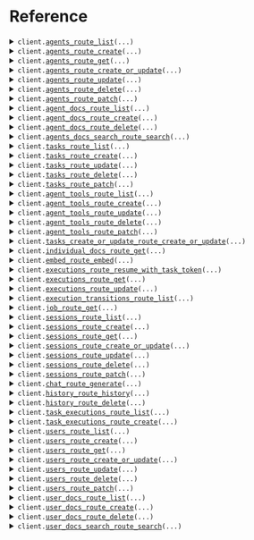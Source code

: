 # Reference
<details><summary><code>client.<a href="src/julep/client.py">agents_route_list</a>(...)</code></summary>
<dl>
<dd>

#### 📝 Description

<dl>
<dd>

<dl>
<dd>

List Agents (paginated)
</dd>
</dl>
</dd>
</dl>

#### 🔌 Usage

<dl>
<dd>

<dl>
<dd>

```python
from julep.client import JulepApi

client = JulepApi(
    auth_key="YOUR_AUTH_KEY",
    api_key="YOUR_API_KEY",
)
client.agents_route_list(
    limit=1,
    offset=1,
    sort_by="created_at",
    direction="asc",
    metadata_filter="metadata_filter",
)

```
</dd>
</dl>
</dd>
</dl>

#### ⚙️ Parameters

<dl>
<dd>

<dl>
<dd>

**limit:** `CommonLimit` — Limit the number of items returned
    
</dd>
</dl>

<dl>
<dd>

**offset:** `CommonOffset` — Offset the items returned
    
</dd>
</dl>

<dl>
<dd>

**sort_by:** `AgentsRouteListRequestSortBy` — Sort by a field
    
</dd>
</dl>

<dl>
<dd>

**direction:** `AgentsRouteListRequestDirection` — Sort direction
    
</dd>
</dl>

<dl>
<dd>

**metadata_filter:** `str` — JSON string of object that should be used to filter objects by metadata
    
</dd>
</dl>

<dl>
<dd>

**request_options:** `typing.Optional[RequestOptions]` — Request-specific configuration.
    
</dd>
</dl>
</dd>
</dl>


</dd>
</dl>
</details>

<details><summary><code>client.<a href="src/julep/client.py">agents_route_create</a>(...)</code></summary>
<dl>
<dd>

#### 📝 Description

<dl>
<dd>

<dl>
<dd>

Create a new Agent
</dd>
</dl>
</dd>
</dl>

#### 🔌 Usage

<dl>
<dd>

<dl>
<dd>

```python
from julep.client import JulepApi

client = JulepApi(
    auth_key="YOUR_AUTH_KEY",
    api_key="YOUR_API_KEY",
)
client.agents_route_create(
    name="name",
    about="about",
    model="model",
    instructions="instructions",
)

```
</dd>
</dl>
</dd>
</dl>

#### ⚙️ Parameters

<dl>
<dd>

<dl>
<dd>

**name:** `CommonIdentifierSafeUnicode` — Name of the agent
    
</dd>
</dl>

<dl>
<dd>

**about:** `str` — About the agent
    
</dd>
</dl>

<dl>
<dd>

**model:** `str` — Model name to use (gpt-4-turbo, gemini-nano etc)
    
</dd>
</dl>

<dl>
<dd>

**instructions:** `AgentsCreateAgentRequestInstructions` — Instructions for the agent
    
</dd>
</dl>

<dl>
<dd>

**metadata:** `typing.Optional[typing.Dict[str, typing.Any]]` 
    
</dd>
</dl>

<dl>
<dd>

**default_settings:** `typing.Optional[ChatDefaultChatSettings]` — Default settings for all sessions created by this agent
    
</dd>
</dl>

<dl>
<dd>

**request_options:** `typing.Optional[RequestOptions]` — Request-specific configuration.
    
</dd>
</dl>
</dd>
</dl>


</dd>
</dl>
</details>

<details><summary><code>client.<a href="src/julep/client.py">agents_route_get</a>(...)</code></summary>
<dl>
<dd>

#### 📝 Description

<dl>
<dd>

<dl>
<dd>

Get an Agent by id
</dd>
</dl>
</dd>
</dl>

#### 🔌 Usage

<dl>
<dd>

<dl>
<dd>

```python
from julep.client import JulepApi

client = JulepApi(
    auth_key="YOUR_AUTH_KEY",
    api_key="YOUR_API_KEY",
)
client.agents_route_get(
    id="id",
)

```
</dd>
</dl>
</dd>
</dl>

#### ⚙️ Parameters

<dl>
<dd>

<dl>
<dd>

**id:** `CommonUuid` — ID of the resource
    
</dd>
</dl>

<dl>
<dd>

**request_options:** `typing.Optional[RequestOptions]` — Request-specific configuration.
    
</dd>
</dl>
</dd>
</dl>


</dd>
</dl>
</details>

<details><summary><code>client.<a href="src/julep/client.py">agents_route_create_or_update</a>(...)</code></summary>
<dl>
<dd>

#### 📝 Description

<dl>
<dd>

<dl>
<dd>

Create or update an Agent
</dd>
</dl>
</dd>
</dl>

#### 🔌 Usage

<dl>
<dd>

<dl>
<dd>

```python
from julep.client import JulepApi

client = JulepApi(
    auth_key="YOUR_AUTH_KEY",
    api_key="YOUR_API_KEY",
)
client.agents_route_create_or_update(
    id="id",
    name="name",
    about="about",
    model="model",
    instructions="instructions",
)

```
</dd>
</dl>
</dd>
</dl>

#### ⚙️ Parameters

<dl>
<dd>

<dl>
<dd>

**id:** `CommonUuid` 
    
</dd>
</dl>

<dl>
<dd>

**name:** `CommonIdentifierSafeUnicode` — Name of the agent
    
</dd>
</dl>

<dl>
<dd>

**about:** `str` — About the agent
    
</dd>
</dl>

<dl>
<dd>

**model:** `str` — Model name to use (gpt-4-turbo, gemini-nano etc)
    
</dd>
</dl>

<dl>
<dd>

**instructions:** `AgentsUpdateAgentRequestInstructions` — Instructions for the agent
    
</dd>
</dl>

<dl>
<dd>

**metadata:** `typing.Optional[typing.Dict[str, typing.Any]]` 
    
</dd>
</dl>

<dl>
<dd>

**default_settings:** `typing.Optional[ChatDefaultChatSettings]` — Default settings for all sessions created by this agent
    
</dd>
</dl>

<dl>
<dd>

**request_options:** `typing.Optional[RequestOptions]` — Request-specific configuration.
    
</dd>
</dl>
</dd>
</dl>


</dd>
</dl>
</details>

<details><summary><code>client.<a href="src/julep/client.py">agents_route_update</a>(...)</code></summary>
<dl>
<dd>

#### 📝 Description

<dl>
<dd>

<dl>
<dd>

Update an existing Agent by id (overwrites existing values; use PATCH for merging instead)
</dd>
</dl>
</dd>
</dl>

#### 🔌 Usage

<dl>
<dd>

<dl>
<dd>

```python
from julep.client import JulepApi

client = JulepApi(
    auth_key="YOUR_AUTH_KEY",
    api_key="YOUR_API_KEY",
)
client.agents_route_update(
    id="id",
    name="name",
    about="about",
    model="model",
    instructions="instructions",
)

```
</dd>
</dl>
</dd>
</dl>

#### ⚙️ Parameters

<dl>
<dd>

<dl>
<dd>

**id:** `CommonUuid` — ID of the resource
    
</dd>
</dl>

<dl>
<dd>

**name:** `CommonIdentifierSafeUnicode` — Name of the agent
    
</dd>
</dl>

<dl>
<dd>

**about:** `str` — About the agent
    
</dd>
</dl>

<dl>
<dd>

**model:** `str` — Model name to use (gpt-4-turbo, gemini-nano etc)
    
</dd>
</dl>

<dl>
<dd>

**instructions:** `AgentsUpdateAgentRequestInstructions` — Instructions for the agent
    
</dd>
</dl>

<dl>
<dd>

**metadata:** `typing.Optional[typing.Dict[str, typing.Any]]` 
    
</dd>
</dl>

<dl>
<dd>

**default_settings:** `typing.Optional[ChatDefaultChatSettings]` — Default settings for all sessions created by this agent
    
</dd>
</dl>

<dl>
<dd>

**request_options:** `typing.Optional[RequestOptions]` — Request-specific configuration.
    
</dd>
</dl>
</dd>
</dl>


</dd>
</dl>
</details>

<details><summary><code>client.<a href="src/julep/client.py">agents_route_delete</a>(...)</code></summary>
<dl>
<dd>

#### 📝 Description

<dl>
<dd>

<dl>
<dd>

Delete Agent by id
</dd>
</dl>
</dd>
</dl>

#### 🔌 Usage

<dl>
<dd>

<dl>
<dd>

```python
from julep.client import JulepApi

client = JulepApi(
    auth_key="YOUR_AUTH_KEY",
    api_key="YOUR_API_KEY",
)
client.agents_route_delete(
    id="id",
)

```
</dd>
</dl>
</dd>
</dl>

#### ⚙️ Parameters

<dl>
<dd>

<dl>
<dd>

**id:** `CommonUuid` — ID of the resource
    
</dd>
</dl>

<dl>
<dd>

**request_options:** `typing.Optional[RequestOptions]` — Request-specific configuration.
    
</dd>
</dl>
</dd>
</dl>


</dd>
</dl>
</details>

<details><summary><code>client.<a href="src/julep/client.py">agents_route_patch</a>(...)</code></summary>
<dl>
<dd>

#### 📝 Description

<dl>
<dd>

<dl>
<dd>

Update an existing Agent by id (merges with existing values)
</dd>
</dl>
</dd>
</dl>

#### 🔌 Usage

<dl>
<dd>

<dl>
<dd>

```python
from julep.client import JulepApi

client = JulepApi(
    auth_key="YOUR_AUTH_KEY",
    api_key="YOUR_API_KEY",
)
client.agents_route_patch(
    id="id",
)

```
</dd>
</dl>
</dd>
</dl>

#### ⚙️ Parameters

<dl>
<dd>

<dl>
<dd>

**id:** `CommonUuid` — ID of the resource
    
</dd>
</dl>

<dl>
<dd>

**metadata:** `typing.Optional[typing.Dict[str, typing.Any]]` 
    
</dd>
</dl>

<dl>
<dd>

**name:** `typing.Optional[CommonIdentifierSafeUnicode]` — Name of the agent
    
</dd>
</dl>

<dl>
<dd>

**about:** `typing.Optional[str]` — About the agent
    
</dd>
</dl>

<dl>
<dd>

**model:** `typing.Optional[str]` — Model name to use (gpt-4-turbo, gemini-nano etc)
    
</dd>
</dl>

<dl>
<dd>

**instructions:** `typing.Optional[AgentsPatchAgentRequestInstructions]` — Instructions for the agent
    
</dd>
</dl>

<dl>
<dd>

**default_settings:** `typing.Optional[ChatDefaultChatSettings]` — Default settings for all sessions created by this agent
    
</dd>
</dl>

<dl>
<dd>

**request_options:** `typing.Optional[RequestOptions]` — Request-specific configuration.
    
</dd>
</dl>
</dd>
</dl>


</dd>
</dl>
</details>

<details><summary><code>client.<a href="src/julep/client.py">agent_docs_route_list</a>(...)</code></summary>
<dl>
<dd>

#### 📝 Description

<dl>
<dd>

<dl>
<dd>

List Docs owned by an Agent
</dd>
</dl>
</dd>
</dl>

#### 🔌 Usage

<dl>
<dd>

<dl>
<dd>

```python
from julep.client import JulepApi

client = JulepApi(
    auth_key="YOUR_AUTH_KEY",
    api_key="YOUR_API_KEY",
)
client.agent_docs_route_list(
    id="id",
    limit=1,
    offset=1,
    sort_by="created_at",
    direction="asc",
    metadata_filter="metadata_filter",
)

```
</dd>
</dl>
</dd>
</dl>

#### ⚙️ Parameters

<dl>
<dd>

<dl>
<dd>

**id:** `CommonUuid` — ID of parent
    
</dd>
</dl>

<dl>
<dd>

**limit:** `CommonLimit` — Limit the number of items returned
    
</dd>
</dl>

<dl>
<dd>

**offset:** `CommonOffset` — Offset the items returned
    
</dd>
</dl>

<dl>
<dd>

**sort_by:** `AgentDocsRouteListRequestSortBy` — Sort by a field
    
</dd>
</dl>

<dl>
<dd>

**direction:** `AgentDocsRouteListRequestDirection` — Sort direction
    
</dd>
</dl>

<dl>
<dd>

**metadata_filter:** `str` — JSON string of object that should be used to filter objects by metadata
    
</dd>
</dl>

<dl>
<dd>

**request_options:** `typing.Optional[RequestOptions]` — Request-specific configuration.
    
</dd>
</dl>
</dd>
</dl>


</dd>
</dl>
</details>

<details><summary><code>client.<a href="src/julep/client.py">agent_docs_route_create</a>(...)</code></summary>
<dl>
<dd>

#### 📝 Description

<dl>
<dd>

<dl>
<dd>

Create a Doc for this Agent
</dd>
</dl>
</dd>
</dl>

#### 🔌 Usage

<dl>
<dd>

<dl>
<dd>

```python
from julep.client import JulepApi

client = JulepApi(
    auth_key="YOUR_AUTH_KEY",
    api_key="YOUR_API_KEY",
)
client.agent_docs_route_create(
    id="id",
    title="title",
    content="content",
)

```
</dd>
</dl>
</dd>
</dl>

#### ⚙️ Parameters

<dl>
<dd>

<dl>
<dd>

**id:** `CommonUuid` — ID of parent resource
    
</dd>
</dl>

<dl>
<dd>

**title:** `CommonIdentifierSafeUnicode` — Title describing what this document contains
    
</dd>
</dl>

<dl>
<dd>

**content:** `DocsCreateDocRequestContent` — Contents of the document
    
</dd>
</dl>

<dl>
<dd>

**metadata:** `typing.Optional[typing.Dict[str, typing.Any]]` 
    
</dd>
</dl>

<dl>
<dd>

**request_options:** `typing.Optional[RequestOptions]` — Request-specific configuration.
    
</dd>
</dl>
</dd>
</dl>


</dd>
</dl>
</details>

<details><summary><code>client.<a href="src/julep/client.py">agent_docs_route_delete</a>(...)</code></summary>
<dl>
<dd>

#### 📝 Description

<dl>
<dd>

<dl>
<dd>

Delete a Doc for this Agent
</dd>
</dl>
</dd>
</dl>

#### 🔌 Usage

<dl>
<dd>

<dl>
<dd>

```python
from julep.client import JulepApi

client = JulepApi(
    auth_key="YOUR_AUTH_KEY",
    api_key="YOUR_API_KEY",
)
client.agent_docs_route_delete(
    id="id",
    child_id="child_id",
)

```
</dd>
</dl>
</dd>
</dl>

#### ⚙️ Parameters

<dl>
<dd>

<dl>
<dd>

**id:** `CommonUuid` — ID of parent resource
    
</dd>
</dl>

<dl>
<dd>

**child_id:** `CommonUuid` — ID of the resource to be deleted
    
</dd>
</dl>

<dl>
<dd>

**request_options:** `typing.Optional[RequestOptions]` — Request-specific configuration.
    
</dd>
</dl>
</dd>
</dl>


</dd>
</dl>
</details>

<details><summary><code>client.<a href="src/julep/client.py">agents_docs_search_route_search</a>(...)</code></summary>
<dl>
<dd>

#### 📝 Description

<dl>
<dd>

<dl>
<dd>

Search Docs owned by an Agent
</dd>
</dl>
</dd>
</dl>

#### 🔌 Usage

<dl>
<dd>

<dl>
<dd>

```python
from julep import DocsVectorDocSearchRequest
from julep.client import JulepApi

client = JulepApi(
    auth_key="YOUR_AUTH_KEY",
    api_key="YOUR_API_KEY",
)
client.agents_docs_search_route_search(
    id="id",
    body=DocsVectorDocSearchRequest(
        limit=1,
        confidence=1.1,
        vector=[1.1],
    ),
)

```
</dd>
</dl>
</dd>
</dl>

#### ⚙️ Parameters

<dl>
<dd>

<dl>
<dd>

**id:** `CommonUuid` — ID of the parent
    
</dd>
</dl>

<dl>
<dd>

**body:** `AgentsDocsSearchRouteSearchRequestBody` 
    
</dd>
</dl>

<dl>
<dd>

**request_options:** `typing.Optional[RequestOptions]` — Request-specific configuration.
    
</dd>
</dl>
</dd>
</dl>


</dd>
</dl>
</details>

<details><summary><code>client.<a href="src/julep/client.py">tasks_route_list</a>(...)</code></summary>
<dl>
<dd>

#### 📝 Description

<dl>
<dd>

<dl>
<dd>

List tasks (paginated)
</dd>
</dl>
</dd>
</dl>

#### 🔌 Usage

<dl>
<dd>

<dl>
<dd>

```python
from julep.client import JulepApi

client = JulepApi(
    auth_key="YOUR_AUTH_KEY",
    api_key="YOUR_API_KEY",
)
client.tasks_route_list(
    id="id",
    limit=1,
    offset=1,
    sort_by="created_at",
    direction="asc",
    metadata_filter="metadata_filter",
)

```
</dd>
</dl>
</dd>
</dl>

#### ⚙️ Parameters

<dl>
<dd>

<dl>
<dd>

**id:** `CommonUuid` — ID of parent
    
</dd>
</dl>

<dl>
<dd>

**limit:** `CommonLimit` — Limit the number of items returned
    
</dd>
</dl>

<dl>
<dd>

**offset:** `CommonOffset` — Offset the items returned
    
</dd>
</dl>

<dl>
<dd>

**sort_by:** `TasksRouteListRequestSortBy` — Sort by a field
    
</dd>
</dl>

<dl>
<dd>

**direction:** `TasksRouteListRequestDirection` — Sort direction
    
</dd>
</dl>

<dl>
<dd>

**metadata_filter:** `str` — JSON string of object that should be used to filter objects by metadata
    
</dd>
</dl>

<dl>
<dd>

**request_options:** `typing.Optional[RequestOptions]` — Request-specific configuration.
    
</dd>
</dl>
</dd>
</dl>


</dd>
</dl>
</details>

<details><summary><code>client.<a href="src/julep/client.py">tasks_route_create</a>(...)</code></summary>
<dl>
<dd>

#### 📝 Description

<dl>
<dd>

<dl>
<dd>

Create a new task
</dd>
</dl>
</dd>
</dl>

#### 🔌 Usage

<dl>
<dd>

<dl>
<dd>

```python
from julep import TasksTaskTool
from julep.client import JulepApi

client = JulepApi(
    auth_key="YOUR_AUTH_KEY",
    api_key="YOUR_API_KEY",
)
client.tasks_route_create(
    id="id",
    name="name",
    description="description",
    main=[],
    tools=[
        TasksTaskTool(
            type="function",
            name="name",
        )
    ],
    inherit_tools=True,
)

```
</dd>
</dl>
</dd>
</dl>

#### ⚙️ Parameters

<dl>
<dd>

<dl>
<dd>

**id:** `CommonUuid` — ID of parent resource
    
</dd>
</dl>

<dl>
<dd>

**name:** `str` 
    
</dd>
</dl>

<dl>
<dd>

**description:** `str` 
    
</dd>
</dl>

<dl>
<dd>

**main:** `typing.Sequence[TasksCreateTaskRequestMainItem]` — The entrypoint of the task.
    
</dd>
</dl>

<dl>
<dd>

**tools:** `typing.Sequence[TasksTaskTool]` — Tools defined specifically for this task not included in the Agent itself.
    
</dd>
</dl>

<dl>
<dd>

**inherit_tools:** `bool` — Whether to inherit tools from the parent agent or not. Defaults to true.
    
</dd>
</dl>

<dl>
<dd>

**input_schema:** `typing.Optional[typing.Dict[str, typing.Any]]` — The schema for the input to the task. `null` means all inputs are valid.
    
</dd>
</dl>

<dl>
<dd>

**metadata:** `typing.Optional[typing.Dict[str, typing.Any]]` 
    
</dd>
</dl>

<dl>
<dd>

**request_options:** `typing.Optional[RequestOptions]` — Request-specific configuration.
    
</dd>
</dl>
</dd>
</dl>


</dd>
</dl>
</details>

<details><summary><code>client.<a href="src/julep/client.py">tasks_route_update</a>(...)</code></summary>
<dl>
<dd>

#### 📝 Description

<dl>
<dd>

<dl>
<dd>

Update an existing task (overwrite existing values)
</dd>
</dl>
</dd>
</dl>

#### 🔌 Usage

<dl>
<dd>

<dl>
<dd>

```python
from julep import TasksTaskTool
from julep.client import JulepApi

client = JulepApi(
    auth_key="YOUR_AUTH_KEY",
    api_key="YOUR_API_KEY",
)
client.tasks_route_update(
    id="id",
    child_id="child_id",
    description="description",
    main=[],
    tools=[
        TasksTaskTool(
            type="function",
            name="name",
        )
    ],
    inherit_tools=True,
)

```
</dd>
</dl>
</dd>
</dl>

#### ⚙️ Parameters

<dl>
<dd>

<dl>
<dd>

**id:** `CommonUuid` — ID of parent resource
    
</dd>
</dl>

<dl>
<dd>

**child_id:** `CommonUuid` — ID of the resource to be updated
    
</dd>
</dl>

<dl>
<dd>

**description:** `str` 
    
</dd>
</dl>

<dl>
<dd>

**main:** `typing.Sequence[TasksUpdateTaskRequestMainItem]` — The entrypoint of the task.
    
</dd>
</dl>

<dl>
<dd>

**tools:** `typing.Sequence[TasksTaskTool]` — Tools defined specifically for this task not included in the Agent itself.
    
</dd>
</dl>

<dl>
<dd>

**inherit_tools:** `bool` — Whether to inherit tools from the parent agent or not. Defaults to true.
    
</dd>
</dl>

<dl>
<dd>

**input_schema:** `typing.Optional[typing.Dict[str, typing.Any]]` — The schema for the input to the task. `null` means all inputs are valid.
    
</dd>
</dl>

<dl>
<dd>

**metadata:** `typing.Optional[typing.Dict[str, typing.Any]]` 
    
</dd>
</dl>

<dl>
<dd>

**request_options:** `typing.Optional[RequestOptions]` — Request-specific configuration.
    
</dd>
</dl>
</dd>
</dl>


</dd>
</dl>
</details>

<details><summary><code>client.<a href="src/julep/client.py">tasks_route_delete</a>(...)</code></summary>
<dl>
<dd>

#### 📝 Description

<dl>
<dd>

<dl>
<dd>

Delete a task by its id
</dd>
</dl>
</dd>
</dl>

#### 🔌 Usage

<dl>
<dd>

<dl>
<dd>

```python
from julep.client import JulepApi

client = JulepApi(
    auth_key="YOUR_AUTH_KEY",
    api_key="YOUR_API_KEY",
)
client.tasks_route_delete(
    id="id",
    child_id="child_id",
)

```
</dd>
</dl>
</dd>
</dl>

#### ⚙️ Parameters

<dl>
<dd>

<dl>
<dd>

**id:** `CommonUuid` — ID of parent resource
    
</dd>
</dl>

<dl>
<dd>

**child_id:** `CommonUuid` — ID of the resource to be deleted
    
</dd>
</dl>

<dl>
<dd>

**request_options:** `typing.Optional[RequestOptions]` — Request-specific configuration.
    
</dd>
</dl>
</dd>
</dl>


</dd>
</dl>
</details>

<details><summary><code>client.<a href="src/julep/client.py">tasks_route_patch</a>(...)</code></summary>
<dl>
<dd>

#### 📝 Description

<dl>
<dd>

<dl>
<dd>

Update an existing task (merges with existing values)
</dd>
</dl>
</dd>
</dl>

#### 🔌 Usage

<dl>
<dd>

<dl>
<dd>

```python
from julep.client import JulepApi

client = JulepApi(
    auth_key="YOUR_AUTH_KEY",
    api_key="YOUR_API_KEY",
)
client.tasks_route_patch(
    id="id",
    child_id="child_id",
)

```
</dd>
</dl>
</dd>
</dl>

#### ⚙️ Parameters

<dl>
<dd>

<dl>
<dd>

**id:** `CommonUuid` — ID of parent resource
    
</dd>
</dl>

<dl>
<dd>

**child_id:** `CommonUuid` — ID of the resource to be patched
    
</dd>
</dl>

<dl>
<dd>

**description:** `typing.Optional[str]` 
    
</dd>
</dl>

<dl>
<dd>

**main:** `typing.Optional[typing.Sequence[TasksPatchTaskRequestMainItem]]` — The entrypoint of the task.
    
</dd>
</dl>

<dl>
<dd>

**input_schema:** `typing.Optional[typing.Dict[str, typing.Any]]` — The schema for the input to the task. `null` means all inputs are valid.
    
</dd>
</dl>

<dl>
<dd>

**tools:** `typing.Optional[typing.Sequence[TasksTaskTool]]` — Tools defined specifically for this task not included in the Agent itself.
    
</dd>
</dl>

<dl>
<dd>

**inherit_tools:** `typing.Optional[bool]` — Whether to inherit tools from the parent agent or not. Defaults to true.
    
</dd>
</dl>

<dl>
<dd>

**metadata:** `typing.Optional[typing.Dict[str, typing.Any]]` 
    
</dd>
</dl>

<dl>
<dd>

**request_options:** `typing.Optional[RequestOptions]` — Request-specific configuration.
    
</dd>
</dl>
</dd>
</dl>


</dd>
</dl>
</details>

<details><summary><code>client.<a href="src/julep/client.py">agent_tools_route_list</a>(...)</code></summary>
<dl>
<dd>

#### 📝 Description

<dl>
<dd>

<dl>
<dd>

List tools of the given agent
</dd>
</dl>
</dd>
</dl>

#### 🔌 Usage

<dl>
<dd>

<dl>
<dd>

```python
from julep.client import JulepApi

client = JulepApi(
    auth_key="YOUR_AUTH_KEY",
    api_key="YOUR_API_KEY",
)
client.agent_tools_route_list(
    id="id",
    limit=1,
    offset=1,
    sort_by="created_at",
    direction="asc",
    metadata_filter="metadata_filter",
)

```
</dd>
</dl>
</dd>
</dl>

#### ⚙️ Parameters

<dl>
<dd>

<dl>
<dd>

**id:** `CommonUuid` — ID of parent
    
</dd>
</dl>

<dl>
<dd>

**limit:** `CommonLimit` — Limit the number of items returned
    
</dd>
</dl>

<dl>
<dd>

**offset:** `CommonOffset` — Offset the items returned
    
</dd>
</dl>

<dl>
<dd>

**sort_by:** `AgentToolsRouteListRequestSortBy` — Sort by a field
    
</dd>
</dl>

<dl>
<dd>

**direction:** `AgentToolsRouteListRequestDirection` — Sort direction
    
</dd>
</dl>

<dl>
<dd>

**metadata_filter:** `str` — JSON string of object that should be used to filter objects by metadata
    
</dd>
</dl>

<dl>
<dd>

**request_options:** `typing.Optional[RequestOptions]` — Request-specific configuration.
    
</dd>
</dl>
</dd>
</dl>


</dd>
</dl>
</details>

<details><summary><code>client.<a href="src/julep/client.py">agent_tools_route_create</a>(...)</code></summary>
<dl>
<dd>

#### 📝 Description

<dl>
<dd>

<dl>
<dd>

Create a new tool for this agent
</dd>
</dl>
</dd>
</dl>

#### 🔌 Usage

<dl>
<dd>

<dl>
<dd>

```python
from julep.client import JulepApi

client = JulepApi(
    auth_key="YOUR_AUTH_KEY",
    api_key="YOUR_API_KEY",
)
client.agent_tools_route_create(
    id="id",
    name="name",
    about="about",
    model="model",
    instructions="instructions",
)

```
</dd>
</dl>
</dd>
</dl>

#### ⚙️ Parameters

<dl>
<dd>

<dl>
<dd>

**id:** `CommonUuid` — ID of parent resource
    
</dd>
</dl>

<dl>
<dd>

**name:** `CommonIdentifierSafeUnicode` — Name of the agent
    
</dd>
</dl>

<dl>
<dd>

**about:** `str` — About the agent
    
</dd>
</dl>

<dl>
<dd>

**model:** `str` — Model name to use (gpt-4-turbo, gemini-nano etc)
    
</dd>
</dl>

<dl>
<dd>

**instructions:** `AgentsCreateAgentRequestInstructions` — Instructions for the agent
    
</dd>
</dl>

<dl>
<dd>

**metadata:** `typing.Optional[typing.Dict[str, typing.Any]]` 
    
</dd>
</dl>

<dl>
<dd>

**default_settings:** `typing.Optional[ChatDefaultChatSettings]` — Default settings for all sessions created by this agent
    
</dd>
</dl>

<dl>
<dd>

**request_options:** `typing.Optional[RequestOptions]` — Request-specific configuration.
    
</dd>
</dl>
</dd>
</dl>


</dd>
</dl>
</details>

<details><summary><code>client.<a href="src/julep/client.py">agent_tools_route_update</a>(...)</code></summary>
<dl>
<dd>

#### 📝 Description

<dl>
<dd>

<dl>
<dd>

Update an existing tool (overwrite existing values)
</dd>
</dl>
</dd>
</dl>

#### 🔌 Usage

<dl>
<dd>

<dl>
<dd>

```python
from julep.client import JulepApi

client = JulepApi(
    auth_key="YOUR_AUTH_KEY",
    api_key="YOUR_API_KEY",
)
client.agent_tools_route_update(
    id="id",
    child_id="child_id",
    type="function",
    name="name",
)

```
</dd>
</dl>
</dd>
</dl>

#### ⚙️ Parameters

<dl>
<dd>

<dl>
<dd>

**id:** `CommonUuid` — ID of parent resource
    
</dd>
</dl>

<dl>
<dd>

**child_id:** `CommonUuid` — ID of the resource to be updated
    
</dd>
</dl>

<dl>
<dd>

**type:** `ToolsToolType` — Whether this tool is a `function`, `api_call`, `system` etc. (Only `function` tool supported right now)
    
</dd>
</dl>

<dl>
<dd>

**name:** `CommonValidPythonIdentifier` — Name of the tool (must be unique for this agent and a valid python identifier string )
    
</dd>
</dl>

<dl>
<dd>

**function:** `typing.Optional[ToolsFunctionDef]` 
    
</dd>
</dl>

<dl>
<dd>

**integration:** `typing.Optional[typing.Any]` 
    
</dd>
</dl>

<dl>
<dd>

**system:** `typing.Optional[typing.Any]` 
    
</dd>
</dl>

<dl>
<dd>

**api_call:** `typing.Optional[typing.Any]` 
    
</dd>
</dl>

<dl>
<dd>

**request_options:** `typing.Optional[RequestOptions]` — Request-specific configuration.
    
</dd>
</dl>
</dd>
</dl>


</dd>
</dl>
</details>

<details><summary><code>client.<a href="src/julep/client.py">agent_tools_route_delete</a>(...)</code></summary>
<dl>
<dd>

#### 📝 Description

<dl>
<dd>

<dl>
<dd>

Delete an existing tool by id
</dd>
</dl>
</dd>
</dl>

#### 🔌 Usage

<dl>
<dd>

<dl>
<dd>

```python
from julep.client import JulepApi

client = JulepApi(
    auth_key="YOUR_AUTH_KEY",
    api_key="YOUR_API_KEY",
)
client.agent_tools_route_delete(
    id="id",
    child_id="child_id",
)

```
</dd>
</dl>
</dd>
</dl>

#### ⚙️ Parameters

<dl>
<dd>

<dl>
<dd>

**id:** `CommonUuid` — ID of parent resource
    
</dd>
</dl>

<dl>
<dd>

**child_id:** `CommonUuid` — ID of the resource to be deleted
    
</dd>
</dl>

<dl>
<dd>

**request_options:** `typing.Optional[RequestOptions]` — Request-specific configuration.
    
</dd>
</dl>
</dd>
</dl>


</dd>
</dl>
</details>

<details><summary><code>client.<a href="src/julep/client.py">agent_tools_route_patch</a>(...)</code></summary>
<dl>
<dd>

#### 📝 Description

<dl>
<dd>

<dl>
<dd>

Update an existing tool (merges with existing values)
</dd>
</dl>
</dd>
</dl>

#### 🔌 Usage

<dl>
<dd>

<dl>
<dd>

```python
from julep.client import JulepApi

client = JulepApi(
    auth_key="YOUR_AUTH_KEY",
    api_key="YOUR_API_KEY",
)
client.agent_tools_route_patch(
    id="id",
    child_id="child_id",
)

```
</dd>
</dl>
</dd>
</dl>

#### ⚙️ Parameters

<dl>
<dd>

<dl>
<dd>

**id:** `CommonUuid` — ID of parent resource
    
</dd>
</dl>

<dl>
<dd>

**child_id:** `CommonUuid` — ID of the resource to be patched
    
</dd>
</dl>

<dl>
<dd>

**type:** `typing.Optional[ToolsToolType]` — Whether this tool is a `function`, `api_call`, `system` etc. (Only `function` tool supported right now)
    
</dd>
</dl>

<dl>
<dd>

**name:** `typing.Optional[CommonValidPythonIdentifier]` — Name of the tool (must be unique for this agent and a valid python identifier string )
    
</dd>
</dl>

<dl>
<dd>

**function:** `typing.Optional[ToolsFunctionDef]` 
    
</dd>
</dl>

<dl>
<dd>

**integration:** `typing.Optional[typing.Any]` 
    
</dd>
</dl>

<dl>
<dd>

**system:** `typing.Optional[typing.Any]` 
    
</dd>
</dl>

<dl>
<dd>

**api_call:** `typing.Optional[typing.Any]` 
    
</dd>
</dl>

<dl>
<dd>

**request_options:** `typing.Optional[RequestOptions]` — Request-specific configuration.
    
</dd>
</dl>
</dd>
</dl>


</dd>
</dl>
</details>

<details><summary><code>client.<a href="src/julep/client.py">tasks_create_or_update_route_create_or_update</a>(...)</code></summary>
<dl>
<dd>

#### 📝 Description

<dl>
<dd>

<dl>
<dd>

Create or update a task
</dd>
</dl>
</dd>
</dl>

#### 🔌 Usage

<dl>
<dd>

<dl>
<dd>

```python
from julep import TasksTaskTool
from julep.client import JulepApi

client = JulepApi(
    auth_key="YOUR_AUTH_KEY",
    api_key="YOUR_API_KEY",
)
client.tasks_create_or_update_route_create_or_update(
    parent_id="parent_id",
    id="id",
    name="name",
    description="description",
    main=[],
    tools=[
        TasksTaskTool(
            type="function",
            name="name",
        )
    ],
    inherit_tools=True,
)

```
</dd>
</dl>
</dd>
</dl>

#### ⚙️ Parameters

<dl>
<dd>

<dl>
<dd>

**parent_id:** `CommonUuid` — ID of the agent
    
</dd>
</dl>

<dl>
<dd>

**id:** `CommonUuid` 
    
</dd>
</dl>

<dl>
<dd>

**name:** `str` 
    
</dd>
</dl>

<dl>
<dd>

**description:** `str` 
    
</dd>
</dl>

<dl>
<dd>

**main:** `typing.Sequence[TasksCreateTaskRequestMainItem]` — The entrypoint of the task.
    
</dd>
</dl>

<dl>
<dd>

**tools:** `typing.Sequence[TasksTaskTool]` — Tools defined specifically for this task not included in the Agent itself.
    
</dd>
</dl>

<dl>
<dd>

**inherit_tools:** `bool` — Whether to inherit tools from the parent agent or not. Defaults to true.
    
</dd>
</dl>

<dl>
<dd>

**input_schema:** `typing.Optional[typing.Dict[str, typing.Any]]` — The schema for the input to the task. `null` means all inputs are valid.
    
</dd>
</dl>

<dl>
<dd>

**metadata:** `typing.Optional[typing.Dict[str, typing.Any]]` 
    
</dd>
</dl>

<dl>
<dd>

**request_options:** `typing.Optional[RequestOptions]` — Request-specific configuration.
    
</dd>
</dl>
</dd>
</dl>


</dd>
</dl>
</details>

<details><summary><code>client.<a href="src/julep/client.py">individual_docs_route_get</a>(...)</code></summary>
<dl>
<dd>

#### 📝 Description

<dl>
<dd>

<dl>
<dd>

Get Doc by id
</dd>
</dl>
</dd>
</dl>

#### 🔌 Usage

<dl>
<dd>

<dl>
<dd>

```python
from julep.client import JulepApi

client = JulepApi(
    auth_key="YOUR_AUTH_KEY",
    api_key="YOUR_API_KEY",
)
client.individual_docs_route_get(
    id="id",
)

```
</dd>
</dl>
</dd>
</dl>

#### ⚙️ Parameters

<dl>
<dd>

<dl>
<dd>

**id:** `CommonUuid` — ID of the resource
    
</dd>
</dl>

<dl>
<dd>

**request_options:** `typing.Optional[RequestOptions]` — Request-specific configuration.
    
</dd>
</dl>
</dd>
</dl>


</dd>
</dl>
</details>

<details><summary><code>client.<a href="src/julep/client.py">embed_route_embed</a>(...)</code></summary>
<dl>
<dd>

#### 📝 Description

<dl>
<dd>

<dl>
<dd>

Embed a query for search
</dd>
</dl>
</dd>
</dl>

#### 🔌 Usage

<dl>
<dd>

<dl>
<dd>

```python
from julep import DocsEmbedQueryRequest
from julep.client import JulepApi

client = JulepApi(
    auth_key="YOUR_AUTH_KEY",
    api_key="YOUR_API_KEY",
)
client.embed_route_embed(
    body=DocsEmbedQueryRequest(
        text="text",
    ),
)

```
</dd>
</dl>
</dd>
</dl>

#### ⚙️ Parameters

<dl>
<dd>

<dl>
<dd>

**body:** `DocsEmbedQueryRequest` 
    
</dd>
</dl>

<dl>
<dd>

**request_options:** `typing.Optional[RequestOptions]` — Request-specific configuration.
    
</dd>
</dl>
</dd>
</dl>


</dd>
</dl>
</details>

<details><summary><code>client.<a href="src/julep/client.py">executions_route_resume_with_task_token</a>(...)</code></summary>
<dl>
<dd>

#### 📝 Description

<dl>
<dd>

<dl>
<dd>

Resume an execution with a task token
</dd>
</dl>
</dd>
</dl>

#### 🔌 Usage

<dl>
<dd>

<dl>
<dd>

```python
from julep.client import JulepApi

client = JulepApi(
    auth_key="YOUR_AUTH_KEY",
    api_key="YOUR_API_KEY",
)
client.executions_route_resume_with_task_token(
    task_token="task_token",
)

```
</dd>
</dl>
</dd>
</dl>

#### ⚙️ Parameters

<dl>
<dd>

<dl>
<dd>

**task_token:** `str` — A Task Token is a unique identifier for a specific Task Execution.
    
</dd>
</dl>

<dl>
<dd>

**input:** `typing.Optional[typing.Dict[str, typing.Any]]` — The input to resume the execution with
    
</dd>
</dl>

<dl>
<dd>

**request_options:** `typing.Optional[RequestOptions]` — Request-specific configuration.
    
</dd>
</dl>
</dd>
</dl>


</dd>
</dl>
</details>

<details><summary><code>client.<a href="src/julep/client.py">executions_route_get</a>(...)</code></summary>
<dl>
<dd>

#### 📝 Description

<dl>
<dd>

<dl>
<dd>

Get an Execution by id
</dd>
</dl>
</dd>
</dl>

#### 🔌 Usage

<dl>
<dd>

<dl>
<dd>

```python
from julep.client import JulepApi

client = JulepApi(
    auth_key="YOUR_AUTH_KEY",
    api_key="YOUR_API_KEY",
)
client.executions_route_get(
    id="id",
)

```
</dd>
</dl>
</dd>
</dl>

#### ⚙️ Parameters

<dl>
<dd>

<dl>
<dd>

**id:** `CommonUuid` — ID of the resource
    
</dd>
</dl>

<dl>
<dd>

**request_options:** `typing.Optional[RequestOptions]` — Request-specific configuration.
    
</dd>
</dl>
</dd>
</dl>


</dd>
</dl>
</details>

<details><summary><code>client.<a href="src/julep/client.py">executions_route_update</a>(...)</code></summary>
<dl>
<dd>

#### 📝 Description

<dl>
<dd>

<dl>
<dd>

Update an existing Execution
</dd>
</dl>
</dd>
</dl>

#### 🔌 Usage

<dl>
<dd>

<dl>
<dd>

```python
from julep import ExecutionsUpdateExecutionRequest_Cancelled
from julep.client import JulepApi

client = JulepApi(
    auth_key="YOUR_AUTH_KEY",
    api_key="YOUR_API_KEY",
)
client.executions_route_update(
    id="string",
    request=ExecutionsUpdateExecutionRequest_Cancelled(
        reason="string",
    ),
)

```
</dd>
</dl>
</dd>
</dl>

#### ⚙️ Parameters

<dl>
<dd>

<dl>
<dd>

**id:** `CommonUuid` — ID of the resource
    
</dd>
</dl>

<dl>
<dd>

**request:** `ExecutionsUpdateExecutionRequest` 
    
</dd>
</dl>

<dl>
<dd>

**request_options:** `typing.Optional[RequestOptions]` — Request-specific configuration.
    
</dd>
</dl>
</dd>
</dl>


</dd>
</dl>
</details>

<details><summary><code>client.<a href="src/julep/client.py">execution_transitions_route_list</a>(...)</code></summary>
<dl>
<dd>

#### 📝 Description

<dl>
<dd>

<dl>
<dd>

List the Transitions of an Execution by id
</dd>
</dl>
</dd>
</dl>

#### 🔌 Usage

<dl>
<dd>

<dl>
<dd>

```python
from julep.client import JulepApi

client = JulepApi(
    auth_key="YOUR_AUTH_KEY",
    api_key="YOUR_API_KEY",
)
client.execution_transitions_route_list(
    id="id",
    limit=1,
    offset=1,
    sort_by="created_at",
    direction="asc",
    metadata_filter="metadata_filter",
)

```
</dd>
</dl>
</dd>
</dl>

#### ⚙️ Parameters

<dl>
<dd>

<dl>
<dd>

**id:** `CommonUuid` — ID of parent
    
</dd>
</dl>

<dl>
<dd>

**limit:** `CommonLimit` — Limit the number of items returned
    
</dd>
</dl>

<dl>
<dd>

**offset:** `CommonOffset` — Offset the items returned
    
</dd>
</dl>

<dl>
<dd>

**sort_by:** `ExecutionTransitionsRouteListRequestSortBy` — Sort by a field
    
</dd>
</dl>

<dl>
<dd>

**direction:** `ExecutionTransitionsRouteListRequestDirection` — Sort direction
    
</dd>
</dl>

<dl>
<dd>

**metadata_filter:** `str` — JSON string of object that should be used to filter objects by metadata
    
</dd>
</dl>

<dl>
<dd>

**request_options:** `typing.Optional[RequestOptions]` — Request-specific configuration.
    
</dd>
</dl>
</dd>
</dl>


</dd>
</dl>
</details>

<details><summary><code>client.<a href="src/julep/client.py">job_route_get</a>(...)</code></summary>
<dl>
<dd>

#### 📝 Description

<dl>
<dd>

<dl>
<dd>

Get the status of an existing Job by its id
</dd>
</dl>
</dd>
</dl>

#### 🔌 Usage

<dl>
<dd>

<dl>
<dd>

```python
from julep.client import JulepApi

client = JulepApi(
    auth_key="YOUR_AUTH_KEY",
    api_key="YOUR_API_KEY",
)
client.job_route_get(
    id="id",
)

```
</dd>
</dl>
</dd>
</dl>

#### ⚙️ Parameters

<dl>
<dd>

<dl>
<dd>

**id:** `CommonUuid` — ID of the resource
    
</dd>
</dl>

<dl>
<dd>

**request_options:** `typing.Optional[RequestOptions]` — Request-specific configuration.
    
</dd>
</dl>
</dd>
</dl>


</dd>
</dl>
</details>

<details><summary><code>client.<a href="src/julep/client.py">sessions_route_list</a>(...)</code></summary>
<dl>
<dd>

#### 📝 Description

<dl>
<dd>

<dl>
<dd>

List sessions (paginated)
</dd>
</dl>
</dd>
</dl>

#### 🔌 Usage

<dl>
<dd>

<dl>
<dd>

```python
from julep.client import JulepApi

client = JulepApi(
    auth_key="YOUR_AUTH_KEY",
    api_key="YOUR_API_KEY",
)
client.sessions_route_list(
    limit=1,
    offset=1,
    sort_by="created_at",
    direction="asc",
    metadata_filter="metadata_filter",
)

```
</dd>
</dl>
</dd>
</dl>

#### ⚙️ Parameters

<dl>
<dd>

<dl>
<dd>

**limit:** `CommonLimit` — Limit the number of items returned
    
</dd>
</dl>

<dl>
<dd>

**offset:** `CommonOffset` — Offset the items returned
    
</dd>
</dl>

<dl>
<dd>

**sort_by:** `SessionsRouteListRequestSortBy` — Sort by a field
    
</dd>
</dl>

<dl>
<dd>

**direction:** `SessionsRouteListRequestDirection` — Sort direction
    
</dd>
</dl>

<dl>
<dd>

**metadata_filter:** `str` — JSON string of object that should be used to filter objects by metadata
    
</dd>
</dl>

<dl>
<dd>

**request_options:** `typing.Optional[RequestOptions]` — Request-specific configuration.
    
</dd>
</dl>
</dd>
</dl>


</dd>
</dl>
</details>

<details><summary><code>client.<a href="src/julep/client.py">sessions_route_create</a>(...)</code></summary>
<dl>
<dd>

#### 📝 Description

<dl>
<dd>

<dl>
<dd>

Create a new session
</dd>
</dl>
</dd>
</dl>

#### 🔌 Usage

<dl>
<dd>

<dl>
<dd>

```python
from julep.client import JulepApi

client = JulepApi(
    auth_key="YOUR_AUTH_KEY",
    api_key="YOUR_API_KEY",
)
client.sessions_route_create(
    situation="situation",
    render_templates=True,
)

```
</dd>
</dl>
</dd>
</dl>

#### ⚙️ Parameters

<dl>
<dd>

<dl>
<dd>

**situation:** `str` — A specific situation that sets the background for this session
    
</dd>
</dl>

<dl>
<dd>

**render_templates:** `bool` — Render system and assistant message content as jinja templates
    
</dd>
</dl>

<dl>
<dd>

**user:** `typing.Optional[CommonUuid]` — User ID of user associated with this session
    
</dd>
</dl>

<dl>
<dd>

**users:** `typing.Optional[typing.Sequence[CommonUuid]]` 
    
</dd>
</dl>

<dl>
<dd>

**agent:** `typing.Optional[CommonUuid]` — Agent ID of agent associated with this session
    
</dd>
</dl>

<dl>
<dd>

**agents:** `typing.Optional[typing.Sequence[CommonUuid]]` 
    
</dd>
</dl>

<dl>
<dd>

**token_budget:** `typing.Optional[int]` — Threshold value for the adaptive context functionality
    
</dd>
</dl>

<dl>
<dd>

**context_overflow:** `typing.Optional[SessionsContextOverflowType]` — Action to start on context window overflow
    
</dd>
</dl>

<dl>
<dd>

**metadata:** `typing.Optional[typing.Dict[str, typing.Any]]` 
    
</dd>
</dl>

<dl>
<dd>

**request_options:** `typing.Optional[RequestOptions]` — Request-specific configuration.
    
</dd>
</dl>
</dd>
</dl>


</dd>
</dl>
</details>

<details><summary><code>client.<a href="src/julep/client.py">sessions_route_get</a>(...)</code></summary>
<dl>
<dd>

#### 📝 Description

<dl>
<dd>

<dl>
<dd>

Get a session by id
</dd>
</dl>
</dd>
</dl>

#### 🔌 Usage

<dl>
<dd>

<dl>
<dd>

```python
from julep.client import JulepApi

client = JulepApi(
    auth_key="YOUR_AUTH_KEY",
    api_key="YOUR_API_KEY",
)
client.sessions_route_get(
    id="string",
)

```
</dd>
</dl>
</dd>
</dl>

#### ⚙️ Parameters

<dl>
<dd>

<dl>
<dd>

**id:** `CommonUuid` — ID of the resource
    
</dd>
</dl>

<dl>
<dd>

**request_options:** `typing.Optional[RequestOptions]` — Request-specific configuration.
    
</dd>
</dl>
</dd>
</dl>


</dd>
</dl>
</details>

<details><summary><code>client.<a href="src/julep/client.py">sessions_route_create_or_update</a>(...)</code></summary>
<dl>
<dd>

#### 📝 Description

<dl>
<dd>

<dl>
<dd>

Create or update a session
</dd>
</dl>
</dd>
</dl>

#### 🔌 Usage

<dl>
<dd>

<dl>
<dd>

```python
from julep.client import JulepApi

client = JulepApi(
    auth_key="YOUR_AUTH_KEY",
    api_key="YOUR_API_KEY",
)
client.sessions_route_create_or_update(
    id="id",
    situation="situation",
    render_templates=True,
)

```
</dd>
</dl>
</dd>
</dl>

#### ⚙️ Parameters

<dl>
<dd>

<dl>
<dd>

**id:** `CommonUuid` 
    
</dd>
</dl>

<dl>
<dd>

**situation:** `str` — A specific situation that sets the background for this session
    
</dd>
</dl>

<dl>
<dd>

**render_templates:** `bool` — Render system and assistant message content as jinja templates
    
</dd>
</dl>

<dl>
<dd>

**user:** `typing.Optional[CommonUuid]` — User ID of user associated with this session
    
</dd>
</dl>

<dl>
<dd>

**users:** `typing.Optional[typing.Sequence[CommonUuid]]` 
    
</dd>
</dl>

<dl>
<dd>

**agent:** `typing.Optional[CommonUuid]` — Agent ID of agent associated with this session
    
</dd>
</dl>

<dl>
<dd>

**agents:** `typing.Optional[typing.Sequence[CommonUuid]]` 
    
</dd>
</dl>

<dl>
<dd>

**token_budget:** `typing.Optional[int]` — Threshold value for the adaptive context functionality
    
</dd>
</dl>

<dl>
<dd>

**context_overflow:** `typing.Optional[SessionsContextOverflowType]` — Action to start on context window overflow
    
</dd>
</dl>

<dl>
<dd>

**metadata:** `typing.Optional[typing.Dict[str, typing.Any]]` 
    
</dd>
</dl>

<dl>
<dd>

**request_options:** `typing.Optional[RequestOptions]` — Request-specific configuration.
    
</dd>
</dl>
</dd>
</dl>


</dd>
</dl>
</details>

<details><summary><code>client.<a href="src/julep/client.py">sessions_route_update</a>(...)</code></summary>
<dl>
<dd>

#### 📝 Description

<dl>
<dd>

<dl>
<dd>

Update an existing session by its id (overwrites all existing values)
</dd>
</dl>
</dd>
</dl>

#### 🔌 Usage

<dl>
<dd>

<dl>
<dd>

```python
from julep.client import JulepApi

client = JulepApi(
    auth_key="YOUR_AUTH_KEY",
    api_key="YOUR_API_KEY",
)
client.sessions_route_update(
    id="id",
    situation="situation",
    render_templates=True,
)

```
</dd>
</dl>
</dd>
</dl>

#### ⚙️ Parameters

<dl>
<dd>

<dl>
<dd>

**id:** `CommonUuid` — ID of the resource
    
</dd>
</dl>

<dl>
<dd>

**situation:** `str` — A specific situation that sets the background for this session
    
</dd>
</dl>

<dl>
<dd>

**render_templates:** `bool` — Render system and assistant message content as jinja templates
    
</dd>
</dl>

<dl>
<dd>

**token_budget:** `typing.Optional[int]` — Threshold value for the adaptive context functionality
    
</dd>
</dl>

<dl>
<dd>

**context_overflow:** `typing.Optional[SessionsContextOverflowType]` — Action to start on context window overflow
    
</dd>
</dl>

<dl>
<dd>

**metadata:** `typing.Optional[typing.Dict[str, typing.Any]]` 
    
</dd>
</dl>

<dl>
<dd>

**request_options:** `typing.Optional[RequestOptions]` — Request-specific configuration.
    
</dd>
</dl>
</dd>
</dl>


</dd>
</dl>
</details>

<details><summary><code>client.<a href="src/julep/client.py">sessions_route_delete</a>(...)</code></summary>
<dl>
<dd>

#### 📝 Description

<dl>
<dd>

<dl>
<dd>

Delete a session by its id
</dd>
</dl>
</dd>
</dl>

#### 🔌 Usage

<dl>
<dd>

<dl>
<dd>

```python
from julep.client import JulepApi

client = JulepApi(
    auth_key="YOUR_AUTH_KEY",
    api_key="YOUR_API_KEY",
)
client.sessions_route_delete(
    id="id",
)

```
</dd>
</dl>
</dd>
</dl>

#### ⚙️ Parameters

<dl>
<dd>

<dl>
<dd>

**id:** `CommonUuid` — ID of the resource
    
</dd>
</dl>

<dl>
<dd>

**request_options:** `typing.Optional[RequestOptions]` — Request-specific configuration.
    
</dd>
</dl>
</dd>
</dl>


</dd>
</dl>
</details>

<details><summary><code>client.<a href="src/julep/client.py">sessions_route_patch</a>(...)</code></summary>
<dl>
<dd>

#### 📝 Description

<dl>
<dd>

<dl>
<dd>

Update an existing session by its id (merges with existing values)
</dd>
</dl>
</dd>
</dl>

#### 🔌 Usage

<dl>
<dd>

<dl>
<dd>

```python
from julep.client import JulepApi

client = JulepApi(
    auth_key="YOUR_AUTH_KEY",
    api_key="YOUR_API_KEY",
)
client.sessions_route_patch(
    id="id",
)

```
</dd>
</dl>
</dd>
</dl>

#### ⚙️ Parameters

<dl>
<dd>

<dl>
<dd>

**id:** `CommonUuid` — ID of the resource
    
</dd>
</dl>

<dl>
<dd>

**situation:** `typing.Optional[str]` — A specific situation that sets the background for this session
    
</dd>
</dl>

<dl>
<dd>

**render_templates:** `typing.Optional[bool]` — Render system and assistant message content as jinja templates
    
</dd>
</dl>

<dl>
<dd>

**token_budget:** `typing.Optional[int]` — Threshold value for the adaptive context functionality
    
</dd>
</dl>

<dl>
<dd>

**context_overflow:** `typing.Optional[SessionsContextOverflowType]` — Action to start on context window overflow
    
</dd>
</dl>

<dl>
<dd>

**metadata:** `typing.Optional[typing.Dict[str, typing.Any]]` 
    
</dd>
</dl>

<dl>
<dd>

**request_options:** `typing.Optional[RequestOptions]` — Request-specific configuration.
    
</dd>
</dl>
</dd>
</dl>


</dd>
</dl>
</details>

<details><summary><code>client.<a href="src/julep/client.py">chat_route_generate</a>(...)</code></summary>
<dl>
<dd>

#### 📝 Description

<dl>
<dd>

<dl>
<dd>

Generate a response from the model
</dd>
</dl>
</dd>
</dl>

#### 🔌 Usage

<dl>
<dd>

<dl>
<dd>

```python
from julep import EntriesInputChatMlMessage
from julep.client import JulepApi

client = JulepApi(
    auth_key="YOUR_AUTH_KEY",
    api_key="YOUR_API_KEY",
)
client.chat_route_generate(
    id="id",
    messages=[
        EntriesInputChatMlMessage(
            role="user",
            content="content",
        )
    ],
    remember=True,
    recall=True,
    save=True,
    stream=True,
)

```
</dd>
</dl>
</dd>
</dl>

#### ⚙️ Parameters

<dl>
<dd>

<dl>
<dd>

**id:** `CommonUuid` — The session ID
    
</dd>
</dl>

<dl>
<dd>

**remember:** `bool` — DISABLED: Whether this interaction should form new memories or not (will be enabled in a future release)
    
</dd>
</dl>

<dl>
<dd>

**recall:** `bool` — Whether previous memories and docs should be recalled or not
    
</dd>
</dl>

<dl>
<dd>

**save:** `bool` — Whether this interaction should be stored in the session history or not
    
</dd>
</dl>

<dl>
<dd>

**stream:** `bool` — Indicates if the server should stream the response as it's generated
    
</dd>
</dl>

<dl>
<dd>

**messages:** `typing.Sequence[EntriesInputChatMlMessage]` — A list of new input messages comprising the conversation so far.
    
</dd>
</dl>

<dl>
<dd>

**model:** `typing.Optional[CommonIdentifierSafeUnicode]` — Identifier of the model to be used
    
</dd>
</dl>

<dl>
<dd>

**stop:** `typing.Optional[typing.Sequence[str]]` — Up to 4 sequences where the API will stop generating further tokens.
    
</dd>
</dl>

<dl>
<dd>

**seed:** `typing.Optional[int]` — If specified, the system will make a best effort to sample deterministically for that particular seed value
    
</dd>
</dl>

<dl>
<dd>

**max_tokens:** `typing.Optional[int]` — The maximum number of tokens to generate in the chat completion
    
</dd>
</dl>

<dl>
<dd>

**logit_bias:** `typing.Optional[typing.Dict[str, CommonLogitBias]]` — Modify the likelihood of specified tokens appearing in the completion
    
</dd>
</dl>

<dl>
<dd>

**response_format:** `typing.Optional[ChatCompletionResponseFormat]` — Response format (set to `json_object` to restrict output to JSON)
    
</dd>
</dl>

<dl>
<dd>

**agent:** `typing.Optional[CommonUuid]` — Agent ID of the agent to use for this interaction. (Only applicable for multi-agent sessions)
    
</dd>
</dl>

<dl>
<dd>

**repetition_penalty:** `typing.Optional[float]` — Number between 0 and 2.0. 1.0 is neutral and values larger than that penalize new tokens based on their existing frequency in the text so far, decreasing the model's likelihood to repeat the same line verbatim.
    
</dd>
</dl>

<dl>
<dd>

**length_penalty:** `typing.Optional[float]` — Number between 0 and 2.0. 1.0 is neutral and values larger than that penalize number of tokens generated.
    
</dd>
</dl>

<dl>
<dd>

**min_p:** `typing.Optional[float]` — Minimum probability compared to leading token to be considered
    
</dd>
</dl>

<dl>
<dd>

**frequency_penalty:** `typing.Optional[float]` — Number between -2.0 and 2.0. Positive values penalize new tokens based on their existing frequency in the text so far, decreasing the model's likelihood to repeat the same line verbatim.
    
</dd>
</dl>

<dl>
<dd>

**presence_penalty:** `typing.Optional[float]` — Number between -2.0 and 2.0. Positive values penalize new tokens based on their existing frequency in the text so far, decreasing the model's likelihood to repeat the same line verbatim.
    
</dd>
</dl>

<dl>
<dd>

**temperature:** `typing.Optional[float]` — What sampling temperature to use, between 0 and 2. Higher values like 0.8 will make the output more random, while lower values like 0.2 will make it more focused and deterministic.
    
</dd>
</dl>

<dl>
<dd>

**top_p:** `typing.Optional[float]` — Defaults to 1 An alternative to sampling with temperature, called nucleus sampling, where the model considers the results of the tokens with top_p probability mass. So 0.1 means only the tokens comprising the top 10% probability mass are considered.  We generally recommend altering this or temperature but not both.
    
</dd>
</dl>

<dl>
<dd>

**tools:** `typing.Optional[typing.Sequence[ToolsFunctionTool]]` — (Advanced) List of tools that are provided in addition to agent's default set of tools.
    
</dd>
</dl>

<dl>
<dd>

**tool_choice:** `typing.Optional[ChatChatInputDataToolChoice]` — Can be one of existing tools given to the agent earlier or the ones provided in this request.
    
</dd>
</dl>

<dl>
<dd>

**request_options:** `typing.Optional[RequestOptions]` — Request-specific configuration.
    
</dd>
</dl>
</dd>
</dl>


</dd>
</dl>
</details>

<details><summary><code>client.<a href="src/julep/client.py">history_route_history</a>(...)</code></summary>
<dl>
<dd>

#### 📝 Description

<dl>
<dd>

<dl>
<dd>

Get history of a Session
</dd>
</dl>
</dd>
</dl>

#### 🔌 Usage

<dl>
<dd>

<dl>
<dd>

```python
from julep.client import JulepApi

client = JulepApi(
    auth_key="YOUR_AUTH_KEY",
    api_key="YOUR_API_KEY",
)
client.history_route_history(
    id="id",
)

```
</dd>
</dl>
</dd>
</dl>

#### ⚙️ Parameters

<dl>
<dd>

<dl>
<dd>

**id:** `CommonUuid` — ID of parent
    
</dd>
</dl>

<dl>
<dd>

**request_options:** `typing.Optional[RequestOptions]` — Request-specific configuration.
    
</dd>
</dl>
</dd>
</dl>


</dd>
</dl>
</details>

<details><summary><code>client.<a href="src/julep/client.py">history_route_delete</a>(...)</code></summary>
<dl>
<dd>

#### 📝 Description

<dl>
<dd>

<dl>
<dd>

Clear the history of a Session (resets the Session)
</dd>
</dl>
</dd>
</dl>

#### 🔌 Usage

<dl>
<dd>

<dl>
<dd>

```python
from julep.client import JulepApi

client = JulepApi(
    auth_key="YOUR_AUTH_KEY",
    api_key="YOUR_API_KEY",
)
client.history_route_delete(
    id="id",
)

```
</dd>
</dl>
</dd>
</dl>

#### ⚙️ Parameters

<dl>
<dd>

<dl>
<dd>

**id:** `CommonUuid` — ID of the resource
    
</dd>
</dl>

<dl>
<dd>

**request_options:** `typing.Optional[RequestOptions]` — Request-specific configuration.
    
</dd>
</dl>
</dd>
</dl>


</dd>
</dl>
</details>

<details><summary><code>client.<a href="src/julep/client.py">task_executions_route_list</a>(...)</code></summary>
<dl>
<dd>

#### 📝 Description

<dl>
<dd>

<dl>
<dd>

List executions of the given task
</dd>
</dl>
</dd>
</dl>

#### 🔌 Usage

<dl>
<dd>

<dl>
<dd>

```python
from julep.client import JulepApi

client = JulepApi(
    auth_key="YOUR_AUTH_KEY",
    api_key="YOUR_API_KEY",
)
client.task_executions_route_list(
    id="id",
    limit=1,
    offset=1,
    sort_by="created_at",
    direction="asc",
    metadata_filter="metadata_filter",
)

```
</dd>
</dl>
</dd>
</dl>

#### ⚙️ Parameters

<dl>
<dd>

<dl>
<dd>

**id:** `CommonUuid` — ID of parent
    
</dd>
</dl>

<dl>
<dd>

**limit:** `CommonLimit` — Limit the number of items returned
    
</dd>
</dl>

<dl>
<dd>

**offset:** `CommonOffset` — Offset the items returned
    
</dd>
</dl>

<dl>
<dd>

**sort_by:** `TaskExecutionsRouteListRequestSortBy` — Sort by a field
    
</dd>
</dl>

<dl>
<dd>

**direction:** `TaskExecutionsRouteListRequestDirection` — Sort direction
    
</dd>
</dl>

<dl>
<dd>

**metadata_filter:** `str` — JSON string of object that should be used to filter objects by metadata
    
</dd>
</dl>

<dl>
<dd>

**request_options:** `typing.Optional[RequestOptions]` — Request-specific configuration.
    
</dd>
</dl>
</dd>
</dl>


</dd>
</dl>
</details>

<details><summary><code>client.<a href="src/julep/client.py">task_executions_route_create</a>(...)</code></summary>
<dl>
<dd>

#### 📝 Description

<dl>
<dd>

<dl>
<dd>

Create an execution for the given task
</dd>
</dl>
</dd>
</dl>

#### 🔌 Usage

<dl>
<dd>

<dl>
<dd>

```python
from julep.client import JulepApi

client = JulepApi(
    auth_key="YOUR_AUTH_KEY",
    api_key="YOUR_API_KEY",
)
client.task_executions_route_create(
    id="id",
    input={"key": "value"},
)

```
</dd>
</dl>
</dd>
</dl>

#### ⚙️ Parameters

<dl>
<dd>

<dl>
<dd>

**id:** `CommonUuid` — ID of parent resource
    
</dd>
</dl>

<dl>
<dd>

**input:** `typing.Dict[str, typing.Any]` — The input to the execution
    
</dd>
</dl>

<dl>
<dd>

**metadata:** `typing.Optional[typing.Dict[str, typing.Any]]` 
    
</dd>
</dl>

<dl>
<dd>

**request_options:** `typing.Optional[RequestOptions]` — Request-specific configuration.
    
</dd>
</dl>
</dd>
</dl>


</dd>
</dl>
</details>

<details><summary><code>client.<a href="src/julep/client.py">users_route_list</a>(...)</code></summary>
<dl>
<dd>

#### 📝 Description

<dl>
<dd>

<dl>
<dd>

List users (paginated)
</dd>
</dl>
</dd>
</dl>

#### 🔌 Usage

<dl>
<dd>

<dl>
<dd>

```python
from julep.client import JulepApi

client = JulepApi(
    auth_key="YOUR_AUTH_KEY",
    api_key="YOUR_API_KEY",
)
client.users_route_list(
    limit=1,
    offset=1,
    sort_by="created_at",
    direction="asc",
    metadata_filter="metadata_filter",
)

```
</dd>
</dl>
</dd>
</dl>

#### ⚙️ Parameters

<dl>
<dd>

<dl>
<dd>

**limit:** `CommonLimit` — Limit the number of items returned
    
</dd>
</dl>

<dl>
<dd>

**offset:** `CommonOffset` — Offset the items returned
    
</dd>
</dl>

<dl>
<dd>

**sort_by:** `UsersRouteListRequestSortBy` — Sort by a field
    
</dd>
</dl>

<dl>
<dd>

**direction:** `UsersRouteListRequestDirection` — Sort direction
    
</dd>
</dl>

<dl>
<dd>

**metadata_filter:** `str` — JSON string of object that should be used to filter objects by metadata
    
</dd>
</dl>

<dl>
<dd>

**request_options:** `typing.Optional[RequestOptions]` — Request-specific configuration.
    
</dd>
</dl>
</dd>
</dl>


</dd>
</dl>
</details>

<details><summary><code>client.<a href="src/julep/client.py">users_route_create</a>(...)</code></summary>
<dl>
<dd>

#### 📝 Description

<dl>
<dd>

<dl>
<dd>

Create a new user
</dd>
</dl>
</dd>
</dl>

#### 🔌 Usage

<dl>
<dd>

<dl>
<dd>

```python
from julep.client import JulepApi

client = JulepApi(
    auth_key="YOUR_AUTH_KEY",
    api_key="YOUR_API_KEY",
)
client.users_route_create(
    name="name",
    about="about",
)

```
</dd>
</dl>
</dd>
</dl>

#### ⚙️ Parameters

<dl>
<dd>

<dl>
<dd>

**name:** `CommonIdentifierSafeUnicode` — Name of the user
    
</dd>
</dl>

<dl>
<dd>

**about:** `str` — About the user
    
</dd>
</dl>

<dl>
<dd>

**metadata:** `typing.Optional[typing.Dict[str, typing.Any]]` 
    
</dd>
</dl>

<dl>
<dd>

**request_options:** `typing.Optional[RequestOptions]` — Request-specific configuration.
    
</dd>
</dl>
</dd>
</dl>


</dd>
</dl>
</details>

<details><summary><code>client.<a href="src/julep/client.py">users_route_get</a>(...)</code></summary>
<dl>
<dd>

#### 📝 Description

<dl>
<dd>

<dl>
<dd>

Get a user by id
</dd>
</dl>
</dd>
</dl>

#### 🔌 Usage

<dl>
<dd>

<dl>
<dd>

```python
from julep.client import JulepApi

client = JulepApi(
    auth_key="YOUR_AUTH_KEY",
    api_key="YOUR_API_KEY",
)
client.users_route_get(
    id="id",
)

```
</dd>
</dl>
</dd>
</dl>

#### ⚙️ Parameters

<dl>
<dd>

<dl>
<dd>

**id:** `CommonUuid` — ID of the resource
    
</dd>
</dl>

<dl>
<dd>

**request_options:** `typing.Optional[RequestOptions]` — Request-specific configuration.
    
</dd>
</dl>
</dd>
</dl>


</dd>
</dl>
</details>

<details><summary><code>client.<a href="src/julep/client.py">users_route_create_or_update</a>(...)</code></summary>
<dl>
<dd>

#### 📝 Description

<dl>
<dd>

<dl>
<dd>

Create or update a user
</dd>
</dl>
</dd>
</dl>

#### 🔌 Usage

<dl>
<dd>

<dl>
<dd>

```python
from julep.client import JulepApi

client = JulepApi(
    auth_key="YOUR_AUTH_KEY",
    api_key="YOUR_API_KEY",
)
client.users_route_create_or_update(
    id="id",
    name="name",
    about="about",
)

```
</dd>
</dl>
</dd>
</dl>

#### ⚙️ Parameters

<dl>
<dd>

<dl>
<dd>

**id:** `CommonUuid` 
    
</dd>
</dl>

<dl>
<dd>

**name:** `CommonIdentifierSafeUnicode` — Name of the user
    
</dd>
</dl>

<dl>
<dd>

**about:** `str` — About the user
    
</dd>
</dl>

<dl>
<dd>

**metadata:** `typing.Optional[typing.Dict[str, typing.Any]]` 
    
</dd>
</dl>

<dl>
<dd>

**request_options:** `typing.Optional[RequestOptions]` — Request-specific configuration.
    
</dd>
</dl>
</dd>
</dl>


</dd>
</dl>
</details>

<details><summary><code>client.<a href="src/julep/client.py">users_route_update</a>(...)</code></summary>
<dl>
<dd>

#### 📝 Description

<dl>
<dd>

<dl>
<dd>

Update an existing user by id (overwrite existing values)
</dd>
</dl>
</dd>
</dl>

#### 🔌 Usage

<dl>
<dd>

<dl>
<dd>

```python
from julep.client import JulepApi

client = JulepApi(
    auth_key="YOUR_AUTH_KEY",
    api_key="YOUR_API_KEY",
)
client.users_route_update(
    id="id",
    name="name",
    about="about",
)

```
</dd>
</dl>
</dd>
</dl>

#### ⚙️ Parameters

<dl>
<dd>

<dl>
<dd>

**id:** `CommonUuid` — ID of the resource
    
</dd>
</dl>

<dl>
<dd>

**name:** `CommonIdentifierSafeUnicode` — Name of the user
    
</dd>
</dl>

<dl>
<dd>

**about:** `str` — About the user
    
</dd>
</dl>

<dl>
<dd>

**metadata:** `typing.Optional[typing.Dict[str, typing.Any]]` 
    
</dd>
</dl>

<dl>
<dd>

**request_options:** `typing.Optional[RequestOptions]` — Request-specific configuration.
    
</dd>
</dl>
</dd>
</dl>


</dd>
</dl>
</details>

<details><summary><code>client.<a href="src/julep/client.py">users_route_delete</a>(...)</code></summary>
<dl>
<dd>

#### 📝 Description

<dl>
<dd>

<dl>
<dd>

Delete a user by id
</dd>
</dl>
</dd>
</dl>

#### 🔌 Usage

<dl>
<dd>

<dl>
<dd>

```python
from julep.client import JulepApi

client = JulepApi(
    auth_key="YOUR_AUTH_KEY",
    api_key="YOUR_API_KEY",
)
client.users_route_delete(
    id="id",
)

```
</dd>
</dl>
</dd>
</dl>

#### ⚙️ Parameters

<dl>
<dd>

<dl>
<dd>

**id:** `CommonUuid` — ID of the resource
    
</dd>
</dl>

<dl>
<dd>

**request_options:** `typing.Optional[RequestOptions]` — Request-specific configuration.
    
</dd>
</dl>
</dd>
</dl>


</dd>
</dl>
</details>

<details><summary><code>client.<a href="src/julep/client.py">users_route_patch</a>(...)</code></summary>
<dl>
<dd>

#### 📝 Description

<dl>
<dd>

<dl>
<dd>

Update an existing user by id (merge with existing values)
</dd>
</dl>
</dd>
</dl>

#### 🔌 Usage

<dl>
<dd>

<dl>
<dd>

```python
from julep.client import JulepApi

client = JulepApi(
    auth_key="YOUR_AUTH_KEY",
    api_key="YOUR_API_KEY",
)
client.users_route_patch(
    id="id",
)

```
</dd>
</dl>
</dd>
</dl>

#### ⚙️ Parameters

<dl>
<dd>

<dl>
<dd>

**id:** `CommonUuid` — ID of the resource
    
</dd>
</dl>

<dl>
<dd>

**metadata:** `typing.Optional[typing.Dict[str, typing.Any]]` 
    
</dd>
</dl>

<dl>
<dd>

**name:** `typing.Optional[CommonIdentifierSafeUnicode]` — Name of the user
    
</dd>
</dl>

<dl>
<dd>

**about:** `typing.Optional[str]` — About the user
    
</dd>
</dl>

<dl>
<dd>

**request_options:** `typing.Optional[RequestOptions]` — Request-specific configuration.
    
</dd>
</dl>
</dd>
</dl>


</dd>
</dl>
</details>

<details><summary><code>client.<a href="src/julep/client.py">user_docs_route_list</a>(...)</code></summary>
<dl>
<dd>

#### 📝 Description

<dl>
<dd>

<dl>
<dd>

List Docs owned by a User
</dd>
</dl>
</dd>
</dl>

#### 🔌 Usage

<dl>
<dd>

<dl>
<dd>

```python
from julep.client import JulepApi

client = JulepApi(
    auth_key="YOUR_AUTH_KEY",
    api_key="YOUR_API_KEY",
)
client.user_docs_route_list(
    id="id",
    limit=1,
    offset=1,
    sort_by="created_at",
    direction="asc",
    metadata_filter="metadata_filter",
)

```
</dd>
</dl>
</dd>
</dl>

#### ⚙️ Parameters

<dl>
<dd>

<dl>
<dd>

**id:** `CommonUuid` — ID of parent
    
</dd>
</dl>

<dl>
<dd>

**limit:** `CommonLimit` — Limit the number of items returned
    
</dd>
</dl>

<dl>
<dd>

**offset:** `CommonOffset` — Offset the items returned
    
</dd>
</dl>

<dl>
<dd>

**sort_by:** `UserDocsRouteListRequestSortBy` — Sort by a field
    
</dd>
</dl>

<dl>
<dd>

**direction:** `UserDocsRouteListRequestDirection` — Sort direction
    
</dd>
</dl>

<dl>
<dd>

**metadata_filter:** `str` — JSON string of object that should be used to filter objects by metadata
    
</dd>
</dl>

<dl>
<dd>

**request_options:** `typing.Optional[RequestOptions]` — Request-specific configuration.
    
</dd>
</dl>
</dd>
</dl>


</dd>
</dl>
</details>

<details><summary><code>client.<a href="src/julep/client.py">user_docs_route_create</a>(...)</code></summary>
<dl>
<dd>

#### 📝 Description

<dl>
<dd>

<dl>
<dd>

Create a Doc for this User
</dd>
</dl>
</dd>
</dl>

#### 🔌 Usage

<dl>
<dd>

<dl>
<dd>

```python
from julep.client import JulepApi

client = JulepApi(
    auth_key="YOUR_AUTH_KEY",
    api_key="YOUR_API_KEY",
)
client.user_docs_route_create(
    id="id",
    title="title",
    content="content",
)

```
</dd>
</dl>
</dd>
</dl>

#### ⚙️ Parameters

<dl>
<dd>

<dl>
<dd>

**id:** `CommonUuid` — ID of parent resource
    
</dd>
</dl>

<dl>
<dd>

**title:** `CommonIdentifierSafeUnicode` — Title describing what this document contains
    
</dd>
</dl>

<dl>
<dd>

**content:** `DocsCreateDocRequestContent` — Contents of the document
    
</dd>
</dl>

<dl>
<dd>

**metadata:** `typing.Optional[typing.Dict[str, typing.Any]]` 
    
</dd>
</dl>

<dl>
<dd>

**request_options:** `typing.Optional[RequestOptions]` — Request-specific configuration.
    
</dd>
</dl>
</dd>
</dl>


</dd>
</dl>
</details>

<details><summary><code>client.<a href="src/julep/client.py">user_docs_route_delete</a>(...)</code></summary>
<dl>
<dd>

#### 📝 Description

<dl>
<dd>

<dl>
<dd>

Delete a Doc for this User
</dd>
</dl>
</dd>
</dl>

#### 🔌 Usage

<dl>
<dd>

<dl>
<dd>

```python
from julep.client import JulepApi

client = JulepApi(
    auth_key="YOUR_AUTH_KEY",
    api_key="YOUR_API_KEY",
)
client.user_docs_route_delete(
    id="id",
    child_id="child_id",
)

```
</dd>
</dl>
</dd>
</dl>

#### ⚙️ Parameters

<dl>
<dd>

<dl>
<dd>

**id:** `CommonUuid` — ID of parent resource
    
</dd>
</dl>

<dl>
<dd>

**child_id:** `CommonUuid` — ID of the resource to be deleted
    
</dd>
</dl>

<dl>
<dd>

**request_options:** `typing.Optional[RequestOptions]` — Request-specific configuration.
    
</dd>
</dl>
</dd>
</dl>


</dd>
</dl>
</details>

<details><summary><code>client.<a href="src/julep/client.py">user_docs_search_route_search</a>(...)</code></summary>
<dl>
<dd>

#### 📝 Description

<dl>
<dd>

<dl>
<dd>

Search Docs owned by a User
</dd>
</dl>
</dd>
</dl>

#### 🔌 Usage

<dl>
<dd>

<dl>
<dd>

```python
from julep import DocsVectorDocSearchRequest
from julep.client import JulepApi

client = JulepApi(
    auth_key="YOUR_AUTH_KEY",
    api_key="YOUR_API_KEY",
)
client.user_docs_search_route_search(
    id="id",
    body=DocsVectorDocSearchRequest(
        limit=1,
        confidence=1.1,
        vector=[1.1],
    ),
)

```
</dd>
</dl>
</dd>
</dl>

#### ⚙️ Parameters

<dl>
<dd>

<dl>
<dd>

**id:** `CommonUuid` — ID of the parent
    
</dd>
</dl>

<dl>
<dd>

**body:** `UserDocsSearchRouteSearchRequestBody` 
    
</dd>
</dl>

<dl>
<dd>

**request_options:** `typing.Optional[RequestOptions]` — Request-specific configuration.
    
</dd>
</dl>
</dd>
</dl>


</dd>
</dl>
</details>

